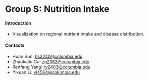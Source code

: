 # Group S: Nutrition Intake 

#### Introduction 
- Visualization on regional nutrient intake and disease distribution. 

#### Contacts
- Huan Sun: hs3240@columbia.edu
- Zhaokailu Gu: zg2382@columbia.edu
- Renfang Yang: ry2403@columbia.edu
- Yixuan Li: yl4564@columbia.edu

